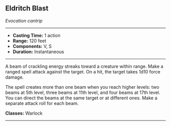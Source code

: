 ﻿## Eldritch Blast
*Evocation cantrip*
___
- **Casting Time:** 1 action
- **Range:** 120 feet
- **Components:** V, S
- **Duration:** Instantaneous

---
A beam of crackling energy streaks toward a creature within range. Make a ranged spell attack against the target. On a hit, the target takes 1d10 force damage.

The spell creates more than one beam when you reach higher levels: two beams at 5th level, three beams at 11th level, and four beams at 17th level. You can direct the beams at the same target or at different ones. Make a separate attack roll for each beam.

**Classes:** Warlock


---
